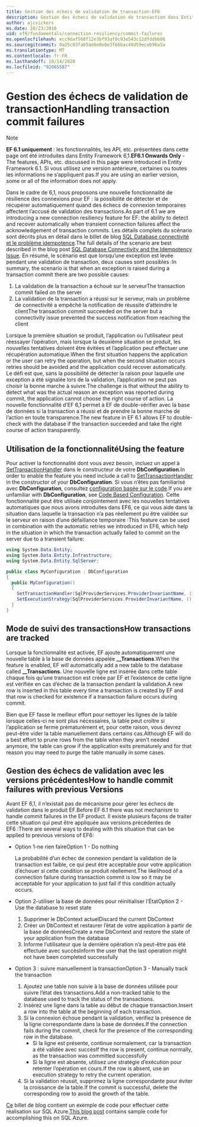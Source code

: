 ```yaml
---
title: Gestion des échecs de validation de transaction-EF6
description: Gestion des échecs de validation de transaction dans Entity Framework 6
author: ajcvickers
ms.date: 10/23/2016
uid: ef6/fundamentals/connection-resiliency/commit-failures
ms.openlocfilehash: ecc9daf568f12e3bf93af8c93e543c12dfddbb06
ms.sourcegitcommit: 0a25c03fa65ae6e0e0e3f66bac48d59eceb96a5a
ms.translationtype: MT
ms.contentlocale: fr-FR
ms.lasthandoff: 10/14/2020
ms.locfileid: "92065587"
---
```

# <a name="handling-transaction-commit-failures"></a><span data-ttu-id="3138a-103">Gestion des échecs de validation de transaction</span><span class="sxs-lookup"><span data-stu-id="3138a-103">Handling transaction commit failures</span></span>

> [!NOTE]
> <span data-ttu-id="3138a-104">**EF 6.1 uniquement** : les fonctionnalités, les API, etc. présentées dans cette page ont été introduites dans Entity Framework 6,1.</span><span class="sxs-lookup"><span data-stu-id="3138a-104">**EF6.1 Onwards Only** - The features, APIs, etc. discussed in this page were introduced in Entity Framework 6.1.</span></span> <span data-ttu-id="3138a-105">Si vous utilisez une version antérieure, certaines ou toutes les informations ne s’appliquent pas.</span><span class="sxs-lookup"><span data-stu-id="3138a-105">If you are using an earlier version, some or all of the information does not apply.</span></span>  

<span data-ttu-id="3138a-106">Dans le cadre de 6,1, nous proposons une nouvelle fonctionnalité de résilience des connexions pour EF : la possibilité de détecter et de récupérer automatiquement quand des échecs de connexion temporaires affectent l’accusé de validation des transactions.</span><span class="sxs-lookup"><span data-stu-id="3138a-106">As part of 6.1 we are introducing a new connection resiliency feature for EF: the ability to detect and recover automatically when transient connection failures affect the acknowledgement of transaction commits.</span></span> <span data-ttu-id="3138a-107">Les détails complets du scénario sont décrits plus en détail dans le billet de blog [SQL Database connectivité et le problème idempotence](/archive/blogs/adonet/sql-database-connectivity-and-the-idempotency-issue).</span><span class="sxs-lookup"><span data-stu-id="3138a-107">The full details of the scenario are best described in the blog post [SQL Database Connectivity and the Idempotency Issue](/archive/blogs/adonet/sql-database-connectivity-and-the-idempotency-issue).</span></span>  <span data-ttu-id="3138a-108">En résumé, le scénario est que lorsqu’une exception est levée pendant une validation de transaction, deux causes sont possibles :</span><span class="sxs-lookup"><span data-stu-id="3138a-108">In summary, the scenario is that when an exception is raised during a transaction commit there are two possible causes:</span></span>  

1. <span data-ttu-id="3138a-109">La validation de la transaction a échoué sur le serveur</span><span class="sxs-lookup"><span data-stu-id="3138a-109">The transaction commit failed on the server</span></span>
2. <span data-ttu-id="3138a-110">La validation de la transaction a réussi sur le serveur, mais un problème de connectivité a empêché la notification de réussite d’atteindre le client</span><span class="sxs-lookup"><span data-stu-id="3138a-110">The transaction commit succeeded on the server but a connectivity issue prevented the success notification from reaching the client</span></span>  

<span data-ttu-id="3138a-111">Lorsque la première situation se produit, l’application ou l’utilisateur peut réessayer l’opération, mais lorsque la deuxième situation se produit, les nouvelles tentatives doivent être évitées et l’application peut effectuer une récupération automatique.</span><span class="sxs-lookup"><span data-stu-id="3138a-111">When the first situation happens the application or the user can retry the operation, but when the second situation occurs retries should be avoided and the application could recover automatically.</span></span> <span data-ttu-id="3138a-112">Le défi est que, sans la possibilité de détecter la raison pour laquelle une exception a été signalée lors de la validation, l’application ne peut pas choisir la bonne marche à suivre.</span><span class="sxs-lookup"><span data-stu-id="3138a-112">The challenge is that without the ability to detect what was the actual reason an exception was reported during commit, the application cannot choose the right course of action.</span></span> <span data-ttu-id="3138a-113">La nouvelle fonctionnalité d’EF 6,1 permet à EF de double-vérifier avec la base de données si la transaction a réussi et de prendre la bonne marche de l’action en toute transparence.</span><span class="sxs-lookup"><span data-stu-id="3138a-113">The new feature in EF 6.1 allows EF to double-check with the database if the transaction succeeded and take the right course of action transparently.</span></span>  

## <a name="using-the-feature"></a><span data-ttu-id="3138a-114">Utilisation de la fonctionnalité</span><span class="sxs-lookup"><span data-stu-id="3138a-114">Using the feature</span></span>  

<span data-ttu-id="3138a-115">Pour activer la fonctionnalité dont vous avez besoin, incluez un appel à [SetTransactionHandler](https://msdn.microsoft.com/library/system.data.entity.dbconfiguration.setdefaulttransactionhandler.aspx) dans le constructeur de votre **DbConfiguration**.</span><span class="sxs-lookup"><span data-stu-id="3138a-115">In order to enable the feature you need include a call to [SetTransactionHandler](https://msdn.microsoft.com/library/system.data.entity.dbconfiguration.setdefaulttransactionhandler.aspx) in the constructor of your **DbConfiguration**.</span></span> <span data-ttu-id="3138a-116">Si vous n’êtes pas familiarisé avec **DbConfiguration**, consultez [configuration basée sur le code](xref:ef6/fundamentals/configuring/code-based).</span><span class="sxs-lookup"><span data-stu-id="3138a-116">If you are unfamiliar with **DbConfiguration**, see [Code Based Configuration](xref:ef6/fundamentals/configuring/code-based).</span></span> <span data-ttu-id="3138a-117">Cette fonctionnalité peut être utilisée conjointement avec les nouvelles tentatives automatiques que nous avons introduites dans EF6, ce qui vous aide dans la situation dans laquelle la transaction n’a pas réellement pu être validée sur le serveur en raison d’une défaillance temporaire :</span><span class="sxs-lookup"><span data-stu-id="3138a-117">This feature can be used in combination with the automatic retries we introduced in EF6, which help in the situation in which the transaction actually failed to commit on the server due to a transient failure:</span></span>  

``` csharp
using System.Data.Entity;
using System.Data.Entity.Infrastructure;
using System.Data.Entity.SqlServer;

public class MyConfiguration : DbConfiguration  
{
  public MyConfiguration()  
  {  
    SetTransactionHandler(SqlProviderServices.ProviderInvariantName, () => new CommitFailureHandler());  
    SetExecutionStrategy(SqlProviderServices.ProviderInvariantName, () => new SqlAzureExecutionStrategy());  
  }  
}
```  

## <a name="how-transactions-are-tracked"></a><span data-ttu-id="3138a-118">Mode de suivi des transactions</span><span class="sxs-lookup"><span data-stu-id="3138a-118">How transactions are tracked</span></span>  

<span data-ttu-id="3138a-119">Lorsque la fonctionnalité est activée, EF ajoute automatiquement une nouvelle table à la base de données appelée **__Transactions**.</span><span class="sxs-lookup"><span data-stu-id="3138a-119">When the feature is enabled, EF will automatically add a new table to the database called **__Transactions**.</span></span> <span data-ttu-id="3138a-120">Une nouvelle ligne est insérée dans cette table chaque fois qu’une transaction est créée par EF et l’existence de cette ligne est vérifiée en cas d’échec de la transaction pendant la validation.</span><span class="sxs-lookup"><span data-stu-id="3138a-120">A new row is inserted in this table every time a transaction is created by EF and that row is checked for existence if a transaction failure occurs during commit.</span></span>  

<span data-ttu-id="3138a-121">Bien que EF fasse le meilleur effort pour nettoyer les lignes de la table lorsque celles-ci ne sont plus nécessaires, la table peut croître si l’application se ferme prématurément et, pour cette raison, vous devrez peut-être vider la table manuellement dans certains cas.</span><span class="sxs-lookup"><span data-stu-id="3138a-121">Although EF will do a best effort to prune rows from the table when they aren’t needed anymore, the table can grow if the application exits prematurely and for that reason you may need to purge the table manually in some cases.</span></span>  

## <a name="how-to-handle-commit-failures-with-previous-versions"></a><span data-ttu-id="3138a-122">Gestion des échecs de validation avec les versions précédentes</span><span class="sxs-lookup"><span data-stu-id="3138a-122">How to handle commit failures with previous Versions</span></span>

<span data-ttu-id="3138a-123">Avant EF 6,1, il n’existait pas de mécanisme pour gérer les échecs de validation dans le produit EF.</span><span class="sxs-lookup"><span data-stu-id="3138a-123">Before EF 6.1 there was not mechanism to handle commit failures in the EF product.</span></span> <span data-ttu-id="3138a-124">Il existe plusieurs façons de traiter cette situation qui peut être appliquée aux versions précédentes de EF6 :</span><span class="sxs-lookup"><span data-stu-id="3138a-124">There are several ways to dealing with this situation that can be applied to previous versions of EF6:</span></span>  

* <span data-ttu-id="3138a-125">Option 1-ne rien faire</span><span class="sxs-lookup"><span data-stu-id="3138a-125">Option 1 - Do nothing</span></span>  

  <span data-ttu-id="3138a-126">La probabilité d’un échec de connexion pendant la validation de la transaction est faible, ce qui peut être acceptable pour votre application d’échouer si cette condition se produit réellement.</span><span class="sxs-lookup"><span data-stu-id="3138a-126">The likelihood of a connection failure during transaction commit is low so it may be acceptable for your application to just fail if this condition actually occurs.</span></span>  

* <span data-ttu-id="3138a-127">Option 2-utiliser la base de données pour réinitialiser l’État</span><span class="sxs-lookup"><span data-stu-id="3138a-127">Option 2 - Use the database to reset state</span></span>  

  1. <span data-ttu-id="3138a-128">Supprimer le DbContext actuel</span><span class="sxs-lookup"><span data-stu-id="3138a-128">Discard the current DbContext</span></span>  
  2. <span data-ttu-id="3138a-129">Créer un DbContext et restaurer l’état de votre application à partir de la base de données</span><span class="sxs-lookup"><span data-stu-id="3138a-129">Create a new DbContext and restore the state of your application from the database</span></span>  
  3. <span data-ttu-id="3138a-130">Informe l’utilisateur que la dernière opération n’a peut-être pas été effectuée avec succès</span><span class="sxs-lookup"><span data-stu-id="3138a-130">Inform the user that the last operation might not have been completed successfully</span></span>  

* <span data-ttu-id="3138a-131">Option 3 : suivre manuellement la transaction</span><span class="sxs-lookup"><span data-stu-id="3138a-131">Option 3 - Manually track the transaction</span></span>  

  1. <span data-ttu-id="3138a-132">Ajoutez une table non suivie à la base de données utilisée pour suivre l’état des transactions.</span><span class="sxs-lookup"><span data-stu-id="3138a-132">Add a non-tracked table to the database used to track the status of the transactions.</span></span>  
  2. <span data-ttu-id="3138a-133">Insérez une ligne dans la table au début de chaque transaction.</span><span class="sxs-lookup"><span data-stu-id="3138a-133">Insert a row into the table at the beginning of each transaction.</span></span>  
  3. <span data-ttu-id="3138a-134">Si la connexion échoue pendant la validation, vérifiez la présence de la ligne correspondante dans la base de données.</span><span class="sxs-lookup"><span data-stu-id="3138a-134">If the connection fails during the commit, check for the presence of the corresponding row in the database.</span></span>  
     * <span data-ttu-id="3138a-135">Si la ligne est présente, continue normalement, car la transaction a été validée avec succès</span><span class="sxs-lookup"><span data-stu-id="3138a-135">If the row is present, continue normally, as the transaction was committed successfully</span></span>  
     * <span data-ttu-id="3138a-136">Si la ligne est absente, utilisez une stratégie d’exécution pour retenter l’opération en cours.</span><span class="sxs-lookup"><span data-stu-id="3138a-136">If the row is absent, use an execution strategy to retry the current operation.</span></span>  
  4. <span data-ttu-id="3138a-137">Si la validation réussit, supprimez la ligne correspondante pour éviter la croissance de la table.</span><span class="sxs-lookup"><span data-stu-id="3138a-137">If the commit is successful, delete the corresponding row to avoid the growth of the table.</span></span>  

<span data-ttu-id="3138a-138">[Ce](/archive/blogs/adonet/sql-database-connectivity-and-the-idempotency-issue) billet de blog contient un exemple de code pour effectuer cette réalisation sur SQL Azure.</span><span class="sxs-lookup"><span data-stu-id="3138a-138">[This blog post](/archive/blogs/adonet/sql-database-connectivity-and-the-idempotency-issue) contains sample code for accomplishing this on SQL Azure.</span></span>  
